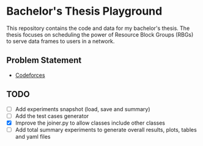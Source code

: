 # Bachelor's Thesis Playground

This repository contains the code and data for my bachelor's thesis. The thesis focuses on scheduling the power of Resource Block Groups (RBGs) to serve data frames to users in a network.

## Problem Statement

-   [Codeforces](https://codeforces.com/contest/1885/problem/A)

## TODO

-   [ ] Add experiments snapshot (load, save and summary)
-   [ ] Add the test cases generator
-   [x] Improve the joiner.py to allow classes include other classes
-   [ ] Add total summary experiments to generate overall results, plots, tables and yaml files
